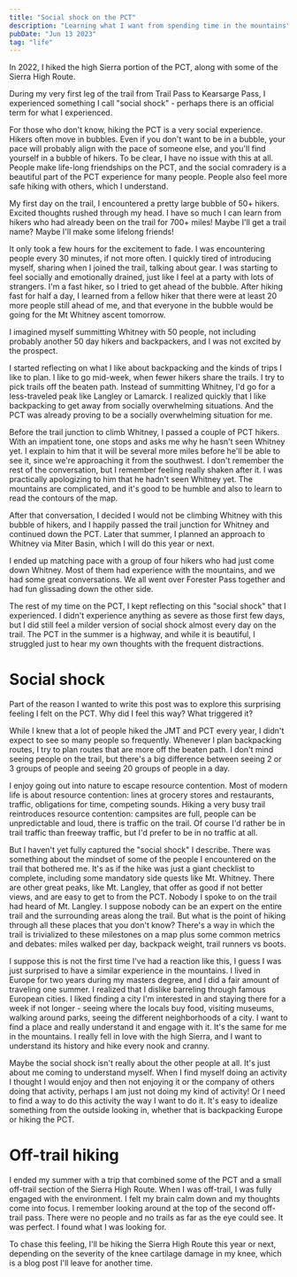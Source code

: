 ```yaml
---
title: "Social shock on the PCT"
description: "Learning what I want from spending time in the mountains"
pubDate: "Jun 13 2023"
tag: "life"
---
```


In 2022, I hiked the high Sierra portion of the PCT, along with some of the Sierra High Route.

During my very first leg of the trail from Trail Pass to Kearsarge Pass, I experienced something I call "social shock" - perhaps there is an official term for what I experienced.

For those who don't know, hiking the PCT is a very social experience. Hikers often move in bubbles. Even if you don't want to be in a bubble, your pace will probably align with the pace of someone else, and you'll find yourself in a bubble of hikers. To be clear, I have no issue with this at all. People make life-long friendships on the PCT, and the social comradery is a beautiful part of the PCT experience for many people. People also feel more safe hiking with others, which I understand.

My first day on the trail, I encountered a pretty large bubble of 50+ hikers. Excited thoughts rushed through my head. I have so much I can learn from hikers who had already been on the trail for 700+ miles! Maybe I'll get a trail name? Maybe I'll make some lifelong friends!

It only took a few hours for the excitement to fade. I was encountering people every 30 minutes, if not more often. I quickly tired of introducing myself, sharing when I joined the trail, talking about gear. I was starting to feel socially and emotionally drained, just like I feel at a party with lots of strangers. I'm a fast hiker, so I tried to get ahead of the bubble. After hiking fast for half a day, I learned from a fellow hiker that there were at least 20 more people still ahead of me, and that everyone in the bubble would be going for the Mt Whitney ascent tomorrow.

I imagined myself summitting Whitney with 50 people, not including probably another 50 day hikers and backpackers, and I was not excited by the prospect.

I started reflecting on what I like about backpacking and the kinds of trips I like to plan. I like to go mid-week, when fewer hikers share the trails. I try to pick trails off the beaten path. Instead of summitting Whitney, I'd go for a less-traveled peak like Langley or Lamarck. I realized quickly that I like backpacking to get away from socially overwhelming situations. And the PCT was already proving to be a socially overwhelming situation for me.

Before the trail junction to climb Whitney, I passed a couple of PCT hikers. With an impatient tone, one stops and asks me why he hasn't seen Whitney yet. I explain to him that it will be several more miles before he'll be able to see it, since we're approaching it from the southwest. I don't remember the rest of the conversation, but I remember feeling really shaken after it. I was practically apologizing to him that he hadn't seen Whitney yet. The mountains are complicated, and it's good to be humble and also to learn to read the contours of the map.

After that conversation, I decided I would not be climbing Whitney with this bubble of hikers, and I happily passed the trail junction for Whitney and continued down the PCT. Later that summer, I planned an approach to Whitney via Miter Basin, which I will do this year or next.

I ended up matching pace with a group of four hikers who had just come down Whitney. Most of them had experience with the mountains, and we had some great conversations. We all went over Forester Pass together and had fun glissading down the other side.

The rest of my time on the PCT, I kept reflecting on this "social shock" that I experienced. I didn't experience anything as severe as those first few days, but I did still feel a milder version of social shock almost every day on the trail. The PCT in the summer is a highway, and while it is beautiful, I struggled just to hear my own thoughts with the frequent distractions.

# Social shock

Part of the reason I wanted to write this post was to explore this surprising feeling I felt on the PCT. Why did I feel this way? What triggered it?

While I knew that a lot of people hiked the JMT and PCT every year, I didn't expect to see so many people so frequently. Whenever I plan backpacking routes, I try to plan routes that are more off the beaten path. I don't mind seeing people on the trail, but there's a big difference between seeing 2 or 3 groups of people and seeing 20 groups of people in a day.

I enjoy going out into nature to escape resource contention. Most of modern life is about resource contention: lines at grocery stores and restaurants, traffic, obligations for time, competing sounds. Hiking a very busy trail reintroduces resource contention: campsites are full, people can be unpredictable and loud, there is traffic on the trail. Of course I'd rather be in trail traffic than freeway traffic, but I'd prefer to be in no traffic at all.

But I haven't yet fully captured the "social shock" I describe. There was something about the mindset of some of the people I encountered on the trail that bothered me. It's as if the hike was just a giant checklist to complete, including some mandatory side quests like Mt. Whitney. There are other great peaks, like Mt. Langley, that offer as good if not better views, and are easy to get to from the PCT. Nobody I spoke to on the trail had heard of Mt. Langley. I suppose nobody can be an expert on the entire trail and the surrounding areas along the trail. But what is the point of hiking through all these places that you don't know? There's a way in which the trail is trivialized to these milestones on a map plus some common metrics and debates: miles walked per day, backpack weight, trail runners vs boots.

I suppose this is not the first time I've had a reaction like this, I guess I was just surprised to have a similar experience in the mountains. I lived in Europe for two years during my masters degree, and I did a fair amount of traveling one summer. I realized that I dislike barreling through famous European cities. I liked finding a city I'm interested in and staying there for a week if not longer - seeing where the locals buy food, visiting museums, walking around parks, seeing the different neighborhoods of a city. I want to find a place and really understand it and engage with it. It's the same for me in the mountains. I really fell in love with the high Sierra, and I want to understand its history and hike every nook and cranny.

Maybe the social shock isn't really about the other people at all. It's just about me coming to understand myself. When I find myself doing an activity I thought I would enjoy and then not enjoying it or the company of others doing that activity, perhaps I am just not doing my kind of activity! Or I need to find a way to do this activity the way I want to do it. It's easy to idealize something from the outside looking in, whether that is backpacking Europe or hiking the PCT.

# Off-trail hiking

I ended my summer with a trip that combined some of the PCT and a small off-trail section of the Sierra High Route. When I was off-trail, I was fully engaged with the environment. I felt my brain calm down and my thoughts come into focus. I remember looking around at the top of the second off-trail pass. There were no people and no trails as far as the eye could see. It was perfect. I found what I was looking for.

To chase this feeling, I'll be hiking the Sierra High Route this year or next, depending on the severity of the knee cartilage damage in my knee, which is a blog post I'll leave for another time.
